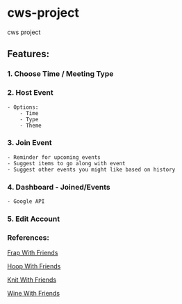 # cws-project

cws project

## Features:

### 1\. Choose Time / Meeting Type

### 2\. Host Event

```
- Options:
    - Time
    - Type
    - Theme
```

### 3\. Join Event

```
- Reminder for upcoming events
- Suggest items to go along with event
- Suggest other events you might like based on history
```

### 4\. Dashboard - Joined/Events

```
- Google API
```

### 5\. Edit Account

### References:

[Frap With Friends](https://frapwithfriends.herokuapp.com/#/)

[Hoop With Friends](https://hoop-with-strangers.herokuapp.com/#/)

[Knit With Friends](https://knittingwithstrangers.herokuapp.com/#/)

[Wine With Friends](https://wine-with-strangers.herokuapp.com/#/)



